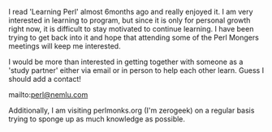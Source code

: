I read 'Learning Perl' almost 6months ago and really enjoyed it.  I am very interested in learning to program, but since it is only for personal growth right now, it is difficult to stay motivated to continue learning.  I have been trying to get back into it and hope that attending some of the Perl Mongers meetings will keep me interested.

I would be more than interested in getting together with someone as a 'study partner' either via email or in person to help each other learn.  Guess I should add a contact!

mailto:perl@nemlu.com

Additionally, I am visiting perlmonks.org (I'm zerogeek) on a regular basis trying to sponge up as much knowledge as possible.
